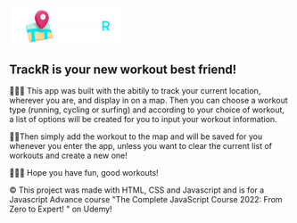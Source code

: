 <img src="https://github.com/andrealmeida-24/TrackR-App/blob/main/trackR_nameLogo.png" width="200" heigth="200" />
<h2>TrackR is your new workout best friend!</h2>
 🏃🏻‍♂️ This app was built with the abitily to track your current location, wherever you are, and display in on a map. Then you can choose a workout type (running, cycling or surfing) and according to your choice of workout, a list of options will be created for you to input your workout information.

🚴🏻Then simply add the workout to the map and will be saved for you whenever you enter the app, unless you want to clear the current list of workouts and create a new one!

🏄🏻‍♂️ Hope you have fun, good workouts! 

© This project was made with HTML, CSS and Javascript and is for a Javascript Advance course "The Complete JavaScript Course 2022: From Zero to Expert! " on Udemy!

